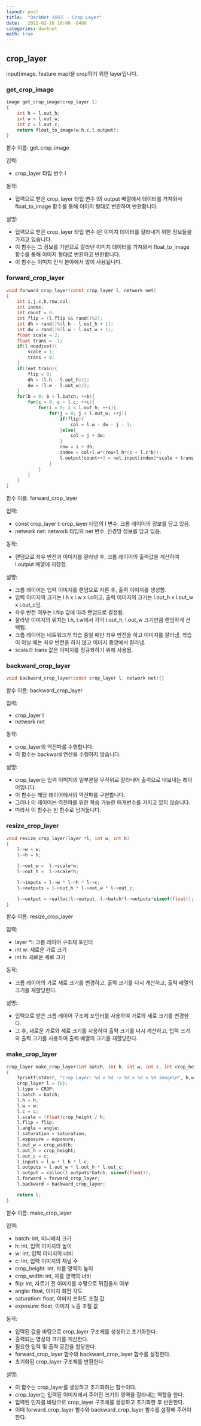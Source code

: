 ```yaml
---
layout: post
title:  "DarkNet 시리즈 - Crop Layer"
date:   2022-02-16 16:00 -0400
categories: darknet
math: true
---
```


## crop\_layer

input(image, feature map)을 crop하기 위한 layer입니다.

### get\_crop\_image

```c
image get_crop_image(crop_layer l)
{
    int h = l.out_h;
    int w = l.out_w;
    int c = l.out_c;
    return float_to_image(w,h,c,l.output);
}
```

함수 이름: get\_crop\_image

입력:&#x20;

* crop\_layer 타입 변수 l

동작:&#x20;

* 입력으로 받은 crop\_layer 타입 변수 l의 output 배열에서 데이터를 가져와서 float\_to\_image 함수를 통해 이미지 형태로 변환하여 반환합니다.

설명:&#x20;

* 입력으로 받은 crop\_layer 타입 변수 l은 이미지 데이터를 잘라내기 위한 정보들을 가지고 있습니다.&#x20;
* 이 함수는 그 정보를 기반으로 잘라낸 이미지 데이터를 가져와서 float\_to\_image 함수를 통해 이미지 형태로 변환하고 반환합니다.&#x20;
* 이 함수는 이미지 인식 분야에서 많이 사용됩니다.



### forward\_crop\_layer

```c
void forward_crop_layer(const crop_layer l, network net)
{
    int i,j,c,b,row,col;
    int index;
    int count = 0;
    int flip = (l.flip && rand()%2);
    int dh = rand()%(l.h - l.out_h + 1);
    int dw = rand()%(l.w - l.out_w + 1);
    float scale = 2;
    float trans = -1;
    if(l.noadjust){
        scale = 1;
        trans = 0;
    }
    if(!net.train){
        flip = 0;
        dh = (l.h - l.out_h)/2;
        dw = (l.w - l.out_w)/2;
    }
    for(b = 0; b < l.batch; ++b){
        for(c = 0; c < l.c; ++c){
            for(i = 0; i < l.out_h; ++i){
                for(j = 0; j < l.out_w; ++j){
                    if(flip){
                        col = l.w - dw - j - 1;    
                    }else{
                        col = j + dw;
                    }
                    row = i + dh;
                    index = col+l.w*(row+l.h*(c + l.c*b));
                    l.output[count++] = net.input[index]*scale + trans;
                }
            }
        }
    }
}
```

함수 이름: forward\_crop\_layer

입력:

* const crop\_layer l: crop\_layer 타입의 l 변수. 크롭 레이어의 정보를 담고 있음.
* network net: network 타입의 net 변수. 신경망 정보를 담고 있음.

동작:

* 랜덤으로 좌우 반전과 이미지를 잘라낸 후, 크롭 레이어의 출력값을 계산하여 l.output 배열에 저장함.

설명:

* 크롭 레이어는 입력 이미지를 랜덤으로 자른 후, 출력 이미지를 생성함.
* 입력 이미지의 크기는 l.h x l.w x l.c이고, 출력 이미지의 크기는 l.out\_h x l.out\_w x l.out\_c임.
* 좌우 반전 여부는 l.flip 값에 따라 랜덤으로 결정됨.
* 잘라낸 이미지의 위치는 l.h, l.w에서 각각 l.out\_h, l.out\_w 크기만큼 랜덤하게 선택됨.
* 크롭 레이어는 네트워크가 학습 중일 때만 좌우 반전을 하고 이미지를 잘라냄. 학습이 아닐 때는 좌우 반전을 하지 않고 이미지 중앙에서 잘라냄.
* scale과 trans 값은 이미지를 정규화하기 위해 사용됨.



### backward\_crop\_layer

```c
void backward_crop_layer(const crop_layer l, network net){}
```

함수 이름: backward\_crop\_layer

입력:&#x20;

* crop\_layer l
* network net

동작:&#x20;

* crop\_layer의 역전파를 수행합니다.&#x20;
* 이 함수는 backward 연산을 수행하지 않습니다.

설명:&#x20;

* crop\_layer는 입력 이미지의 일부분을 무작위로 잘라내어 출력으로 내보내는 레이어입니다.&#x20;
* 이 함수는 해당 레이어에서의 역전파를 구현합니다.&#x20;
* 그러나 이 레이어는 역전파를 위한 학습 가능한 매개변수를 가지고 있지 않습니다.&#x20;
* 따라서 이 함수는 빈 함수로 남겨둡니다.



### resize\_crop\_layer

```c
void resize_crop_layer(layer *l, int w, int h)
{
    l->w = w;
    l->h = h;

    l->out_w =  l->scale*w;
    l->out_h =  l->scale*h;

    l->inputs = l->w * l->h * l->c;
    l->outputs = l->out_h * l->out_w * l->out_c;

    l->output = realloc(l->output, l->batch*l->outputs*sizeof(float));
}
```

함수 이름: resize\_crop\_layer

입력:&#x20;

* layer \*l: 크롭 레이어 구조체 포인터
* int w: 새로운 가로 크기
* int h: 새로운 세로 크기

동작:&#x20;

* 크롭 레이어의 가로 세로 크기를 변경하고, 출력 크기를 다시 계산하고, 출력 배열의 크기를 재할당한다.

설명:&#x20;

* 입력으로 받은 크롭 레이어 구조체 포인터를 사용하여 가로와 세로 크기를 변경한다.&#x20;
* 그 후, 새로운 가로와 세로 크기를 사용하여 출력 크기를 다시 계산하고, 입력 크기와 출력 크기를 사용하여 출력 배열의 크기를 재할당한다.



### make\_crop\_layer

```c
crop_layer make_crop_layer(int batch, int h, int w, int c, int crop_height, int crop_width, int flip, float angle, float saturation, float exposure)
{
    fprintf(stderr, "Crop Layer: %d x %d -> %d x %d x %d image\n", h,w,crop_height,crop_width,c);
    crop_layer l = {0};
    l.type = CROP;
    l.batch = batch;
    l.h = h;
    l.w = w;
    l.c = c;
    l.scale = (float)crop_height / h;
    l.flip = flip;
    l.angle = angle;
    l.saturation = saturation;
    l.exposure = exposure;
    l.out_w = crop_width;
    l.out_h = crop_height;
    l.out_c = c;
    l.inputs = l.w * l.h * l.c;
    l.outputs = l.out_w * l.out_h * l.out_c;
    l.output = calloc(l.outputs*batch, sizeof(float));
    l.forward = forward_crop_layer;
    l.backward = backward_crop_layer;

    return l;
}
```

함수 이름: make\_crop\_layer&#x20;

입력:

* batch: int, 미니배치 크기
* h: int, 입력 이미지의 높이
* w: int, 입력 이미지의 너비
* c: int, 입력 이미지의 채널 수
* crop\_height: int, 자를 영역의 높이
* crop\_width: int, 자를 영역의 너비
* flip: int, 자르기 전 이미지를 수평으로 뒤집을지 여부
* angle: float, 이미지 회전 각도
* saturation: float, 이미지 포화도 조절 값
* exposure: float, 이미지 노출 조절 값

동작:

* 입력된 값을 바탕으로 crop\_layer 구조체를 생성하고 초기화한다.
* 출력되는 영상의 크기를 계산한다.
* 필요한 입력 및 출력 공간을 할당한다.
* forward\_crop\_layer 함수와 backward\_crop\_layer 함수를 설정한다.
* 초기화된 crop\_layer 구조체를 반환한다.

설명:&#x20;

* 이 함수는 crop\_layer를 생성하고 초기화하는 함수이다.&#x20;
* crop\_layer는 입력된 이미지에서 주어진 크기의 영역을 잘라내는 역할을 한다.&#x20;
* 입력된 인자를 바탕으로 crop\_layer 구조체를 생성하고 초기화한 후 반환한다.&#x20;
* 이때 forward\_crop\_layer 함수와 backward\_crop\_layer 함수를 설정해 주어야 한다.

